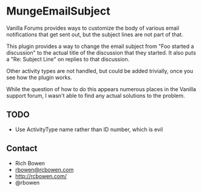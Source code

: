 # MungeEmailSubject

Vanilla Forums provides ways to customize the body of various email notifications that get sent out, but the subject lines are not part of that.

This plugin provides a way to change the email subject from "Foo started a discussion" to the actual title of the discussion that they started.
It also puts a "Re: Subject Line" on replies to that discussion.

Other activity types are not handled, but could be added trivially, once you see how the plugin works.

While the question of how to do this appears numerous places in the Vanilla support forum, I wasn't able to find any actual solutions to the problem.

## TODO

* Use ActivityType name rather than ID number, which is evil

## Contact

* Rich Bowen
* rbowen@rcbowen.com
* http://rcbowen.com/
* @rbowen
